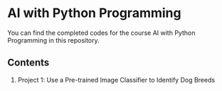 <h1>AI with Python Programming</h1>

You can find the completed codes for the course AI with Python Programming in this repository.

<h2>Contents</h2>

1. Project 1: Use a Pre-trained Image Classifier to Identify Dog Breeds
